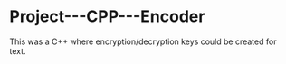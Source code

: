 # Project---CPP---Encoder
This was a C++ where encryption/decryption keys could be created for text.
